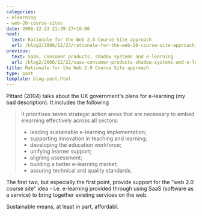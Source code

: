 ```yaml
---
categories:
- elearning
- web-20-course-sites
date: 2006-12-23 21:39:27+10:00
next:
  text: Rationale for the Web 2.0 Course Site approach
  url: /blog2/2006/12/23/rationale-for-the-web-20-course-site-approach-2/
previous:
  text: SaaS, Consumer products, shadow systems and e-learning
  url: /blog2/2006/12/22/saas-consumer-products-shadow-systems-and-e-learning/
title: Rationale for the Web 2.0 Course Site approach
type: post
template: blog-post.html
---
```

Pittard (2004) talks about the UK government's plans for e-learning (my bad description). It includes the following

> It prioritises seven strategic action areas that are necessary to embed elearning effectively across all sectors:
> 
> - leading sustainable e-learning implementation;
> - supporting innovation in teaching and learning;
> - developing the education workforce;
> - unifying learner support;
> - aligning assessment;
> - building a better e-learning market;
> - assuring technical and quality standards.

The first two, but especially the first point, provide support for the "web 2.0 course site" idea - i.e. e-learning provided through using SaaS (software as a service) to bring together existing services on the web.

Sustainable means, at least in part, affordabl.